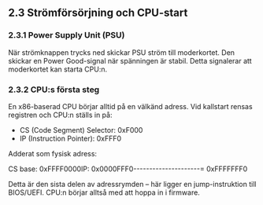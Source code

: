 ## 2.3 Strömförsörjning och CPU-start

### 2.3.1 Power Supply Unit (PSU)

När strömknappen trycks ned skickar PSU ström till moderkortet. Den skickar en Power Good-signal när spänningen är stabil. Detta signalerar att moderkortet kan starta CPU:n.

### 2.3.2 CPU:s första steg

En x86-baserad CPU börjar alltid på en välkänd adress. Vid kallstart rensas registren och CPU:n ställs in på:

- CS (Code Segment) Selector: 0xF000
- IP (Instruction Pointer): 0xFFF0

Adderat som fysisk adress:

CS base: 0xFFFF0000IP: 0x0000FFF0---------------------= 0xFFFFFFF0

Detta är den sista delen av adressrymden – här ligger en jump-instruktion till BIOS/UEFI. CPU:n börjar alltså med att hoppa in i firmware.
